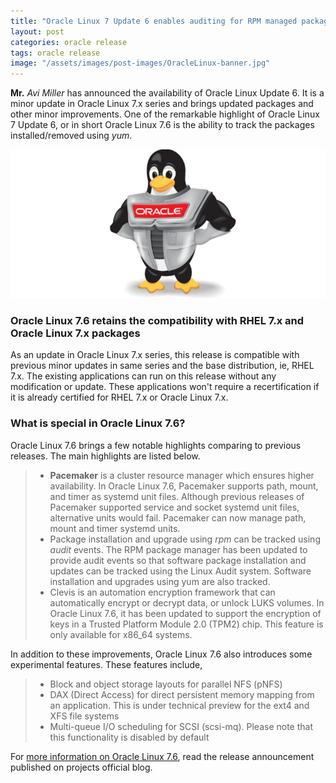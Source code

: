 ```yaml
---
title: "Oracle Linux 7 Update 6 enables auditing for RPM managed packages"
layout: post
categories: oracle release
tags: oracle release
image: "/assets/images/post-images/OracleLinux-banner.jpg"
---
```



**Mr.** *Avi Miller* has announced the availability of Oracle Linux Update 6. It is a minor update in Oracle Linux 7.x series and brings updated packages and other minor improvements. One of the remarkable highlight of Oracle Linux 7 Update 6, or in short Oracle Linux 7.6 is the ability to track the packages installed/removed using *yum*.

![Oracle Linux banner](/assets/images/post-images/OracleLinux-banner.jpg)

### Oracle Linux 7.6 retains the compatibility with RHEL 7.x and Oracle Linux 7.x packages
As an update in Oracle Linux 7.x series, this release is compatible with previous minor updates in same series and the base distribution, ie, RHEL 7.x. The existing applications can run on this release without any modification or update. These applications won't require a recertification if it is already certified for RHEL 7.x or Oracle Linux 7.x.

### What is special in Oracle Linux 7.6?
Oracle Linux 7.6 brings a few notable highlights comparing to previous releases. The main highlights are listed below.
> - **Pacemaker** is a cluster resource manager which ensures higher availability. In Oracle Linux 7.6, Pacemaker supports path, mount, and timer as systemd unit files. Although previous releases of Pacemaker supported service and socket systemd unit files, alternative units would fail. Pacemaker can now manage path, mount and timer systemd units.
> - Package installation and upgrade using *rpm* can be tracked using *audit* events. The RPM package manager has been updated to provide audit events so that software package installation and updates can be tracked using the Linux Audit system. Software installation and upgrades using yum are also tracked.
> - Clevis is an automation encryption framework that can automatically encrypt or decrypt data, or unlock LUKS volumes. In Oracle Linux 7.6, it has been updated to support the encryption of keys in a Trusted Platform Module 2.0 (TPM2) chip. This feature is only available for x86_64 systems.

In addition to these improvements, Oracle Linux 7.6 also introduces some experimental features. These features include,
> -   Block and object storage layouts for parallel NFS (pNFS)
> -   DAX (Direct Access) for direct persistent memory mapping from an application. This is under technical preview for the ext4 and XFS file systems
> -   Multi-queue I/O scheduling for SCSI (scsi-mq). Please note that this functionality is disabled by default

For [more information on Oracle Linux 7.6](https://blogs.oracle.com/linux/announcing-the-release-of-oracle-linux-7-update-6), read the release announcement published on projects official blog.